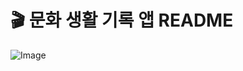 # :clapper: 문화 생활 기록 앱 README

![Image](https://github.com/user-attachments/assets/3aac51f6-cbaa-4e24-9a20-0f7ac5439cdb)
